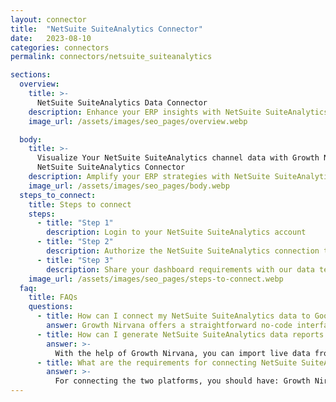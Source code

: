```yaml
---
layout: connector
title:  "NetSuite SuiteAnalytics Connector"
date:   2023-08-10
categories: connectors
permalink: connectors/netsuite_suiteanalytics

sections:
  overview:
    title: >-
      NetSuite SuiteAnalytics Data Connector
    description: Enhance your ERP insights with NetSuite SuiteAnalytics integration. Seamlessly merge ERP data from NetSuite SuiteAnalytics with Looker Studio's analytical capabilities, unlocking insights that shape operational strategies, financial planning, and operational excellence.
    image_url: /assets/images/seo_pages/overview.webp

  body:
    title: >-
      Visualize Your NetSuite SuiteAnalytics channel data with Growth Nirvana's
      NetSuite SuiteAnalytics Connector
    description: Amplify your ERP strategies with NetSuite SuiteAnalytics insights integrated into Looker Studio.
    image_url: /assets/images/seo_pages/body.webp
  steps_to_connect:
    title: Steps to connect
    steps:
      - title: "Step 1"
        description: Login to your NetSuite SuiteAnalytics account
      - title: "Step 2"
        description: Authorize the NetSuite SuiteAnalytics connection to send data to Growth Nirvana
      - title: "Step 3"
        description: Share your dashboard requirements with our data team. We will build the report for you.
    image_url: /assets/images/seo_pages/steps-to-connect.webp
  faq:
    title: FAQs
    questions:
      - title: How can I connect my NetSuite SuiteAnalytics data to Google Data Studio/Looker Studio?
        answer: Growth Nirvana offers a straightforward no-code interface to connect to NetSuite SuiteAnalytics data sources.
      - title: How can I generate NetSuite SuiteAnalytics data reports in Looker Studio?
        answer: >-
          With the help of Growth Nirvana, you can import live data from NetSuite SuiteAnalytics into Looker Studio. These data can be viewed in charts, tables, and dashboards to generate branded reports that can be shared instantly.
      - title: What are the requirements for connecting NetSuite SuiteAnalytics and Looker Studio?
        answer: >-
          For connecting the two platforms, you should have: Growth Nirvana Account and NetSuite SuiteAnalytics Ads Account
---
```

